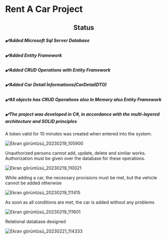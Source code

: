 # Rent A Car Project
<h2 align="center">Status</h2>

<h5 align="left">✔️Added Microsoft Sql Server Database</h5>
<h5 align="left">✔️Added Entity Framework</h5>
<h5 align="left">✔️Added CRUD Operations with Entity Framework</h5>
<h5 align="left">✔️Added Car Detail İnformations(CarDetailDTO)</h5>
<h5 align="left">✔️All objects has CRUD Operaitons also In Memory also Entity Framework</h5>
<h5 align="left">✔️The project was developed in C#, in accordance with the multi-layered architecture and SOLID principles</h5>


A token valid for 10 minutes was created when entered into the system.

![Ekran görüntüsü_20230219_105900](https://user-images.githubusercontent.com/110422737/219937015-d74bfb9c-8821-4059-898c-fe5c230cb77b.png)


Unauthorized persons cannot add, update, delete and similar works. Authorization must be given over the database for these operations.

![Ekran görüntüsü_20230219_110021](https://user-images.githubusercontent.com/110422737/219937097-fe28663b-cfac-4292-bdb2-d4d16b0e2640.png)


While adding a car, the necessary provisions must be met, but the vehicle cannot be added otherwise

![Ekran görüntüsü_20230219_111415](https://user-images.githubusercontent.com/110422737/219937156-96a5dadb-7573-4700-8d21-a0c970fa7a81.png)


As soon as all conditions are met, the car is added without any problems

![Ekran görüntüsü_20230219_111601](https://user-images.githubusercontent.com/110422737/219937266-09f9e13f-6efe-4cec-bb9e-b0872bdcbf94.png)

Relational database designed

![Ekran görüntüsü_20230221_114333](https://user-images.githubusercontent.com/110422737/220293471-0069e003-db1e-4584-bd57-124467a50f9b.png)
